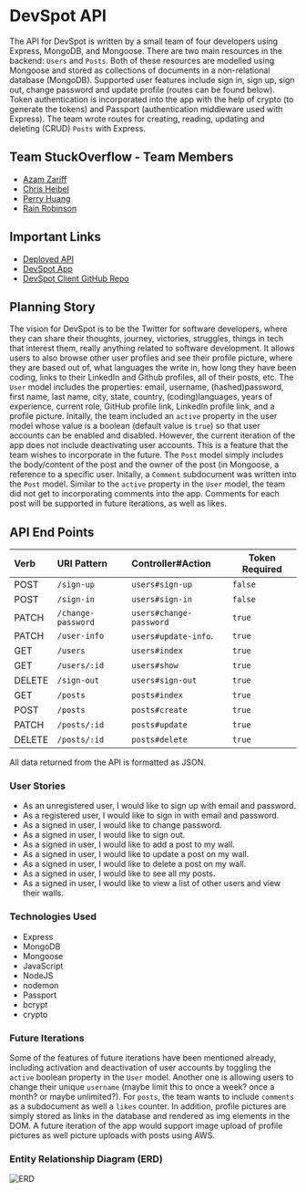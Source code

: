 # DevSpot API

The API for DevSpot is written by a small team of four developers using Express, MongoDB, and Mongoose. There are two main resources in the backend: `Users` and `Posts`. Both of these resources are modelled using Mongoose and stored as collections of documents in a non-relational database (MongoDB). Supported user features include sign in, sign up, sign out, change password and update profile (routes can be found below). Token authentication is incorporated into the app with the help of crypto (to generate the tokens) and Passport (authentication middleware used with Express). The team wrote routes for creating, reading, updating and deleting (CRUD) `Posts` with Express.

## Team StuckOverflow - Team Members

- [Azam Zariff](https://github.com/zar686)
- [Chris Heibel](https://github.com/lss555)
- [Perry Huang](https://github.com/perryfhuang)
- [Rain Robinson](https://github.com/rainswerld)

## Important Links

- [Deployed API](https://devspot-api.herokuapp.com/)
- [DevSpot App](https://team-stuckoverflow.github.io/devspot-client/)
- [DevSpot Client GitHub Repo](https://github.com/Team-StuckOverflow/project-3-client)

## Planning Story

The vision for DevSpot is to be the Twitter for software developers, where they can share their thoughts, journey, victories, struggles, things in tech that interest them, really anything related to software development. It allows users to also browse other user profiles and see their profile picture, where they are based out of, what languages the write in, how long they have been coding, links to their LinkedIn and Github profiles, all of their posts, etc. The `User` model includes the properties: email, username, (hashed)password, first name, last name, city, state, country, (coding)languages, years of experience, current role, GitHub profile link, LinkedIn profile link, and a profile picture. Initally, the team included an `active` property in the user model whose value is a boolean (default value is `true`) so that user accounts can be enabled and disabled. However, the current iteration of the app does not include deactivating user accounts. This is a feature that the team wishes to incorporate in the future. The `Post` model simply includes the body/content of the post and the owner of the post (in Mongoose, a reference to a specific user. Initally, a `Comment` subdocument was written into the `Post` model. Similar to the `active` property in the `User` model, the team did not get to incorporating comments into the app. Comments for each post will be supported in future iterations, as well as likes.

## API End Points

| Verb   | URI Pattern        | Controller#Action       |  Token Required |
|:-------|:-------------------|:------------------------|-----------------|
| POST   | `/sign-up`         | `users#sign-up`         |   `false`       |     
| POST   | `/sign-in`         | `users#sign-in`         |   `false`       |
| PATCH  | `/change-password` | `users#change-password` |   `true`        |
| PATCH  | `/user-info`       | `users#update-info`.    |   `true`        |
| GET    | `/users`           | `users#index`           |   `true`        |
| GET    | `/users/:id`       | `users#show`            |   `true`        |
| DELETE | `/sign-out`        | `users#sign-out`        |   `true`        |
| GET    | `/posts`           | `posts#index`           |   `true`        |
| POST   | `/posts`           | `posts#create`          |   `true`        |
| PATCH  | `/posts/:id`       | `posts#update`          |   `true`        |
| DELETE | `/posts/:id`       | `posts#delete`          |   `true`        |

All data returned from the API is formatted as JSON.

### User Stories

- As an unregistered user, I would like to sign up with email and password.
- As a registered user, I would like to sign in with email and password.
- As a signed in user, I would like to change password.
- As a signed in user, I would like to sign out.
- As a signed in user, I would like to add a post to my wall.
- As a signed in user, I would like to update a post on my wall.
- As a signed in user, I would like to delete a post on my wall.
- As a signed in user, I would like to see all my posts.
- As a signed in user, I would like to view a list of other users and view their walls.

### Technologies Used

- Express
- MongoDB
- Mongoose
- JavaScript
- NodeJS
- nodemon
- Passport
- bcrypt
- crypto

### Future Iterations

Some of the features of future iterations have been mentioned already, including activation and deactivation of user accounts by toggling the `active` boolean property in the `User` model. Another one is allowing users to change their unique `username` (maybe limit this to once a week? once a month? or maybe unlimited?). For `posts`, the team wants to include `comments` as a subdocument as well a `likes` counter. In addition, profile pictures are simply stored as links in the database and rendered as img elements in the DOM. A future iteration of the app would support image upload of profile pictures as well picture uploads with posts using AWS.

### Entity Relationship Diagram (ERD)
![ERD](https://i.imgur.com/0gt1boj.jpg)
